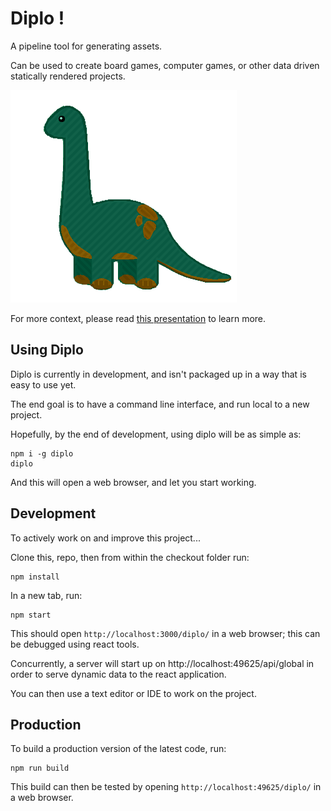 # Diplo !

A pipeline tool for generating assets.

Can be used to create board games, computer games, or other data driven statically rendered projects.

![Say hi to Diplo](./assets/diplo-icon.png)

For more context, please read [this presentation](https://goo.gl/KukCHv) to learn more.

## Using Diplo

Diplo is currently in development, and isn't packaged up in a way that is easy to use yet.

The end goal is to have a command line interface, and run local to a new project.

Hopefully, by the end of development, using diplo will be as simple as:

```
npm i -g diplo
diplo
```

And this will open a web browser, and let you start working.

## Development

To actively work on and improve this project...

Clone this, repo, then from within the checkout folder run:
```
npm install
```

In a new tab, run:
```
npm start
```

This should open `http://localhost:3000/diplo/` in a web browser; this can be debugged using react tools.

Concurrently, a server will start up on http://localhost:49625/api/global in order to serve dynamic data to the react application.

You can then use a text editor or IDE to work on the project.

## Production

To build a production version of the latest code, run:
```
npm run build
```

This build can then be tested by opening `http://localhost:49625/diplo/` in a web browser.
